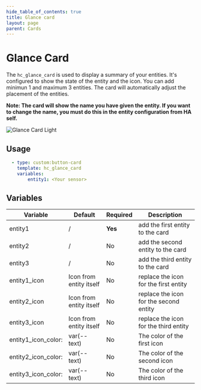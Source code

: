 ```yaml
---
hide_table_of_contents: true
title: Glance card
layout: page
parent: Cards
---
```


# Glance Card

The `hc_glance_card` is used to display a summary of your entities. It's configured to show the state of the entity and the icon.
You can add minimun 1 and maximum 3 entities. The card will automatically adjust the placement of the entities.

**Note: The card will show the name you have given the entity. If you want to change the name, you must do this in the entity configuration from HA self.**

![Glance Card Light](../../../assets/images/cards/hc_glance_card/glancecard_light.png)

## Usage


```yaml
  - type: custom:button-card
    template: hc_glance_card
    variables:
        entity1: <Your sensor>
```

## Variables

| Variable | Default | Required | Description|
|----------|---------|----------|------------|
| entity1 | / | **Yes** | add the first entity to the card|
| entity2 | / | No | add the second entity to the card|
| entity3 | / | No | add the third entity to the card|
| entity1_icon | Icon from entity itself | No | replace the icon for the first entity |
| entity2_icon | Icon from entity itself | No | replace the icon for the second entity |
| entity3_icon | Icon from entity itself | No | replace the icon for the third entity |
| entity1_icon_color: | var(--text) | No | The color of the first icon |
| entity2_icon_color: | var(--text) | No | The color of the second icon |
| entity3_icon_color: | var(--text) | No | The color of the third icon |
